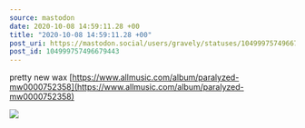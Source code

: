 ```yaml
---
source: mastodon
date: 2020-10-08 14:59:11.28 +00
title: "2020-10-08 14:59:11.28 +00"
post_uri: https://mastodon.social/users/gravely/statuses/104999757496679443
post_id: 104999757496679443
---
```

pretty new wax [https://www.allmusic.com/album/paralyzed-mw0000752358](https://www.allmusic.com/album/paralyzed-mw0000752358)


![](/images/104999757447530854.jpg)

